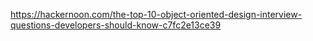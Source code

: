 https://hackernoon.com/the-top-10-object-oriented-design-interview-questions-developers-should-know-c7fc2e13ce39